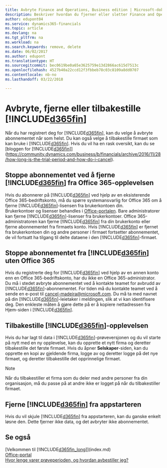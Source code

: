 ```yaml
---
title: Avbryte Finance and Operations, Business edition | Microsoft-dokumentasjon
description: Beskriver hvordan du fjerner eller sletter Finance and Operations, Business edition-opplevelsen.
author: edupont04
ms.service: dynamics365-financials
ms.topic: article
ms.devlang: na
ms.tgt_pltfrm: na
ms.workload: na
ms.search.keywords: remove, delete
ms.date: 06/02/2017
ms.author: edupont
ms.translationtype: HT
ms.sourcegitcommit: bec0619be0a65e3625759e13d2866ac615d7513c
ms.openlocfilehash: 4527b40a22ccd12f3fbbeb78c03c8109a8dd0707
ms.contentlocale: nb-no
ms.lasthandoff: 03/22/2018

---
```

# <a name="unsubscribe-remove-or-reset-included365finincludesd365finmdmd"></a>Avbryte, fjerne eller tilbakestille [!INCLUDE[d365fin](includes/d365fin_md.md)]
Når du har registrert deg for [!INCLUDE[d365fin](includes/d365fin_md.md)], kan du velge å avbryte abonnementet når som helst. Du kan også velge å tilbakestille firmaet som kan bruke i [!INCLUDE[d365fin](includes/d365fin_md.md)]. Hvis du vil ha en rask oversikt, kan du se [bloggen for [!INCLUDE[d365fin](includes/d365fin_md.md)]](https://community.dynamics.com/business/b/financials/archive/2016/11/28/how-long-is-the-trial-period-and-how-do-i-cancel).  

## <a name="unsubscribing-by-removing-included365finincludesd365finmdmd-from-your-office-365-experience"></a>Stoppe abonnementet ved å fjerne [!INCLUDE[d365fin](includes/d365fin_md.md)] fra Office 365-opplevelsen
Hvis du abonnerer på [!INCLUDE[d365fin](includes/d365fin_md.md)] ved hjelp av en eksisterende Office 365-bedriftskonto, må du spørre systemansvarlig for Office 365 om å fjerne [!INCLUDE[d365fin](includes/d365fin_md.md)]-lisensen fra brukerkontoen din.  
Brukerkontoer og lisenser behandles i [Office-portalen](https://portal.office.com). Bare administratorer kan fjerne [!INCLUDE[d365fin](includes/d365fin_md.md)]-lisenser fra brukerkontoer. Office 365-administratoren kan fjerne [!INCLUDE[d365fin](includes/d365fin_md.md)] fra din brukerkonto eller fjerne abonnementet fra firmaets konto. Hvis [!INCLUDE[d365fin](includes/d365fin_md.md)] er fjernet fra brukerkontoen din og andre personer i firmaet fortsetter abonnementet, de vil fortsatt ha tilgang til delte dataene i den [!INCLUDE[d365fin](includes/d365fin_md.md)]-firmaet.  

## <a name="unsubscribing-from-included365finincludesd365finmdmd-without-office-365"></a>Stoppe abonnementet fra [!INCLUDE[d365fin](includes/d365fin_md.md)] uten Office 365
Hvis du registrerte deg for [!INCLUDE[d365fin](includes/d365fin_md.md)] ved hjelp av en annen konto enn en Office 365-bedriftskonto, har du ikke en Office 365-administrator. Du må i stedet avbryte abonnementet ved å kontakte teamet for avbrudd av [!INCLUDE[d365fin](includes/d365fin_md.md)]-abonnementet. For tiden må du kontakte teamet ved å sende en e-post til cancel-madeira@microsoft.com. Du må ta med navnet på din [!INCLUDE[d365fin](includes/d365fin_md.md)]-leietaker i meldingen, slik at vi kan identifisere deg. Den enkleste måten å gjøre dette på er å kopiere nettadressen fra Hjem-siden i [!INCLUDE[d365fin](includes/d365fin_md.md)].  

## <a name="resetting-your-included365finincludesd365finmdmd-experience"></a>Tilbakestille [!INCLUDE[d365fin](includes/d365fin_md.md)]-opplevelsen
Hvis du har lagt til data i [!INCLUDE[d365fin](includes/d365fin_md.md)]-prøveversjonen og du vil starte på nytt med en ny opplevelse, kan du opprette et nytt firma og deretter tilbakestille det første firmaet. Hvis du åpner **Selskaper**-siden, kan du opprette en kopi av gjeldende firma, logge av og deretter logge på det nye firmaet, og deretter tilbakestille det opprinnelige firmaet.  
> [!NOTE]  
>   Når du tilbakestiller et firma som du deler med andre personer fra din organisasjon, må du passe på at andre ikke er logget på når du tilbakestiller firmaet.  

## <a name="removing-included365finincludesd365finmdmd-from-your-app-launcher"></a>Fjerne [!INCLUDE[d365fin](includes/d365fin_md.md)] fra appstarteren
Hvis du vil skjule [!INCLUDE[d365fin](includes/d365fin_md.md)] fra appstarteren, kan du ganske enkelt løsne den. Dette fjerner ikke data, og det avbryter ikke abonnementet.  

## <a name="see-also"></a>Se også
[Velkommen til [!INCLUDE[d365fin_long](includes/d365fin_long_md.md)]](index.md)  
[Office-portal](https://portal.office.com)  
[Hvor lenge varer prøveperioden, og hvordan avbestiller jeg?](https://community.dynamics.com/business/b/financials/archive/2016/11/28/how-long-is-the-trial-period-and-how-do-i-cancel)  


